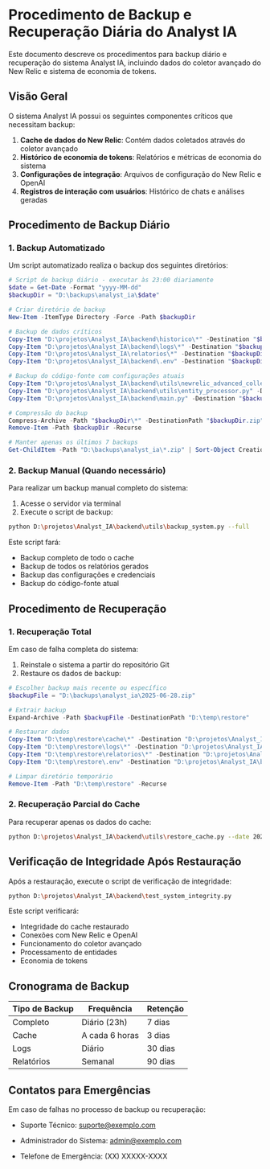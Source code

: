 # Procedimento de Backup e Recuperação Diária do Analyst IA

Este documento descreve os procedimentos para backup diário e recuperação do sistema Analyst IA, incluindo dados do coletor avançado do New Relic e sistema de economia de tokens.

## Visão Geral

O sistema Analyst IA possui os seguintes componentes críticos que necessitam backup:

1. **Cache de dados do New Relic**: Contém dados coletados através do coletor avançado
2. **Histórico de economia de tokens**: Relatórios e métricas de economia do sistema
3. **Configurações de integração**: Arquivos de configuração do New Relic e OpenAI
4. **Registros de interação com usuários**: Histórico de chats e análises geradas

## Procedimento de Backup Diário

### 1. Backup Automatizado

Um script automatizado realiza o backup dos seguintes diretórios:

```powershell
# Script de backup diário - executar às 23:00 diariamente
$date = Get-Date -Format "yyyy-MM-dd"
$backupDir = "D:\backups\analyst_ia\$date"

# Criar diretório de backup
New-Item -ItemType Directory -Force -Path $backupDir

# Backup de dados críticos
Copy-Item "D:\projetos\Analyst_IA\backend\historico\*" -Destination "$backupDir\cache" -Recurse
Copy-Item "D:\projetos\Analyst_IA\backend\logs\*" -Destination "$backupDir\logs" -Recurse
Copy-Item "D:\projetos\Analyst_IA\relatorios\*" -Destination "$backupDir\relatorios" -Recurse
Copy-Item "D:\projetos\Analyst_IA\backend\.env" -Destination "$backupDir\"

# Backup do código-fonte com configurações atuais
Copy-Item "D:\projetos\Analyst_IA\backend\utils\newrelic_advanced_collector.py" -Destination "$backupDir\"
Copy-Item "D:\projetos\Analyst_IA\backend\utils\entity_processor.py" -Destination "$backupDir\"
Copy-Item "D:\projetos\Analyst_IA\backend\main.py" -Destination "$backupDir\"

# Compressão do backup
Compress-Archive -Path "$backupDir\*" -DestinationPath "$backupDir.zip"
Remove-Item -Path $backupDir -Recurse

# Manter apenas os últimos 7 backups
Get-ChildItem -Path "D:\backups\analyst_ia\*.zip" | Sort-Object CreationTime -Descending | Select-Object -Skip 7 | Remove-Item
```

### 2. Backup Manual (Quando necessário)

Para realizar um backup manual completo do sistema:

1. Acesse o servidor via terminal
2. Execute o script de backup:

```bash
python D:\projetos\Analyst_IA\backend\utils\backup_system.py --full
```

Este script fará:

- Backup completo de todo o cache
- Backup de todos os relatórios gerados
- Backup das configurações e credenciais
- Backup do código-fonte atual

## Procedimento de Recuperação

### 1. Recuperação Total

Em caso de falha completa do sistema:

1. Reinstale o sistema a partir do repositório Git
2. Restaure os dados de backup:

```powershell
# Escolher backup mais recente ou específico
$backupFile = "D:\backups\analyst_ia\2025-06-28.zip"

# Extrair backup
Expand-Archive -Path $backupFile -DestinationPath "D:\temp\restore"

# Restaurar dados
Copy-Item "D:\temp\restore\cache\*" -Destination "D:\projetos\Analyst_IA\backend\historico\" -Recurse -Force
Copy-Item "D:\temp\restore\logs\*" -Destination "D:\projetos\Analyst_IA\backend\logs\" -Recurse -Force 
Copy-Item "D:\temp\restore\relatorios\*" -Destination "D:\projetos\Analyst_IA\relatorios\" -Recurse -Force
Copy-Item "D:\temp\restore\.env" -Destination "D:\projetos\Analyst_IA\backend\.env" -Force

# Limpar diretório temporário
Remove-Item -Path "D:\temp\restore" -Recurse
```

### 2. Recuperação Parcial do Cache

Para recuperar apenas os dados do cache:

```bash
python D:\projetos\Analyst_IA\backend\utils\restore_cache.py --date 2025-06-28
```

## Verificação de Integridade Após Restauração

Após a restauração, execute o script de verificação de integridade:

```bash
python D:\projetos\Analyst_IA\backend\test_system_integrity.py
```

Este script verificará:

- Integridade do cache restaurado
- Conexões com New Relic e OpenAI
- Funcionamento do coletor avançado
- Processamento de entidades
- Economia de tokens

## Cronograma de Backup

| Tipo de Backup | Frequência | Retenção |
|----------------|------------|----------|
| Completo | Diário (23h) | 7 dias |
| Cache | A cada 6 horas | 3 dias |
| Logs | Diário | 30 dias |
| Relatórios | Semanal | 90 dias |

## Contatos para Emergências

Em caso de falhas no processo de backup ou recuperação:

- Suporte Técnico: [suporte@exemplo.com](mailto:suporte@exemplo.com)

- Administrador do Sistema: [admin@exemplo.com](mailto:admin@exemplo.com)
- Telefone de Emergência: (XX) XXXXX-XXXX
